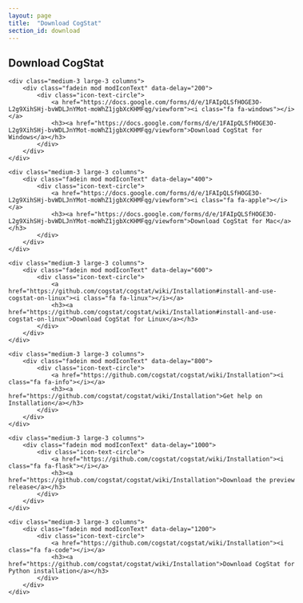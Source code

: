 ```yaml
---
layout: page
title:  "Download CogStat"
section_id: download
---
```

<div class='four spacing'></div>

## Download CogStat

<div class='four spacing'></div>

<div class="row" style="width: 60vw">
    
    <div class="medium-3 large-3 columns">
        <div class="fadein mod modIconText" data-delay="200">
            <div class="icon-text-circle">
                <a href="https://docs.google.com/forms/d/e/1FAIpQLSfHOGE3O-L2g9XihSHj-bvWDLJnYMot-moWhZ1jgbXcKHMFqg/viewform"><i class="fa fa-windows"></i></a>
                <h3><a href="https://docs.google.com/forms/d/e/1FAIpQLSfHOGE3O-L2g9XihSHj-bvWDLJnYMot-moWhZ1jgbXcKHMFqg/viewform">Download CogStat for Windows</a></h3>
            </div>
        </div>
    </div>
    
    <div class="medium-3 large-3 columns">
        <div class="fadein mod modIconText" data-delay="400">
            <div class="icon-text-circle">
                <a href="https://docs.google.com/forms/d/e/1FAIpQLSfHOGE3O-L2g9XihSHj-bvWDLJnYMot-moWhZ1jgbXcKHMFqg/viewform"><i class="fa fa-apple"></i></a>
                <h3><a href="https://docs.google.com/forms/d/e/1FAIpQLSfHOGE3O-L2g9XihSHj-bvWDLJnYMot-moWhZ1jgbXcKHMFqg/viewform">Download CogStat for Mac</a></h3>
            </div>
        </div>
    </div>
    
    <div class="medium-3 large-3 columns">
        <div class="fadein mod modIconText" data-delay="600">
            <div class="icon-text-circle">
                <a href="https://github.com/cogstat/cogstat/wiki/Installation#install-and-use-cogstat-on-linux"><i class="fa fa-linux"></i></a>
                <h3><a href="https://github.com/cogstat/cogstat/wiki/Installation#install-and-use-cogstat-on-linux">Download CogStat for Linux</a></h3>
            </div>
        </div>
    </div>
    
    <div class="medium-3 large-3 columns">
        <div class="fadein mod modIconText" data-delay="800">
            <div class="icon-text-circle">
                <a href="https://github.com/cogstat/cogstat/wiki/Installation"><i class="fa fa-info"></i></a>
                <h3><a href="https://github.com/cogstat/cogstat/wiki/Installation">Get help on Installation</a></h3>
            </div>
        </div>
    </div>

    <div class="medium-3 large-3 columns">
        <div class="fadein mod modIconText" data-delay="1000">
            <div class="icon-text-circle">
                <a href="https://github.com/cogstat/cogstat/wiki/Installation"><i class="fa fa-flask"></i></a>
                <h3><a href="https://github.com/cogstat/cogstat/wiki/Installation">Download the preview release</a></h3>
            </div>
        </div>
    </div>
    
    <div class="medium-3 large-3 columns">
        <div class="fadein mod modIconText" data-delay="1200">
            <div class="icon-text-circle">
                <a href="https://github.com/cogstat/cogstat/wiki/Installation"><i class="fa fa-code"></i></a>
                <h3><a href="https://github.com/cogstat/cogstat/wiki/Installation">Download CogStat for Python installation</a></h3>
            </div>
        </div>
    </div>

</div>

<div class='four spacing'></div>
